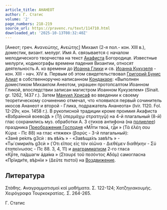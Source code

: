 ```yaml
---
article_title: АНАНЕОТ
author: Г. Статис
volume: '2'
page_numbers: 218-219
source_url: https://pravenc.ru/text/114710.html
downloaded_at: '2025-10-13T08:32:40Z'
---
```


[Анеот; греч. ̓Ανανεώτης, ̓Ανεώτης] Михаил (2-я пол.- кон. XIII в.), доместик, визант. мелург. Имя А. связывается с началом мелодического творчества на текст [Акафиста](https://pravenc.ru/text/Акафист.html) Богородице. Известные мелурги, кодикографы времени падения Византии, относят деятельность А. ко времени до [Иоанна Глики](<https://pravenc.ru/text/Иоанна Глики.html>) и св. [Иоанна Кукузеля](<https://pravenc.ru/text/Иоанна Кукузеля.html>) - кон. XIII - нач. XIV в. Первым об этом свидетельствовал [Григорий Бунис Алиат](<https://pravenc.ru/text/Григорий Бунис Алиат.html>) в собственноручно написанном [Кондакаре](https://pravenc.ru/text/Кондакарь.html): «Выполнен доместиком Михаилом Анеотом, украшен протопсалтом Иоанном Гликой, впоследствии записан магистром Иоанном Кукузелем» (Sinait. gr. 1262, 1437 г.). Затем [Мануил Хрисаф](<https://pravenc.ru/text/Мануил Хрисаф.html>) во введении к своему теоретическому сочинению отмечал, что «появился первый сочинитель икосов Ананеот и второй - Глика, подражатель Ананеота» (Ivir. 1120. Fol. 12-29v, кон. 1458 г.). В рукописной традиции кроме проимия Акафиста «<span class="cu">Взбра́нной</span> <span class="cu">воево́дѣ</span> » (Τῇ ὑπερμάχῳ στρατηγῷ) на 4-й плагальный (8-й) глас сохранились муз. обработки А. 3 стихов антифона (на [полиелее](https://pravenc.ru/text/полиелее.html)) праздника [Преображения Господня](<https://pravenc.ru/text/Преображение Господне.html>) «<span class="cu">Млⷭ҇ти</span> <span class="cu">твоѧ҆,</span> <span class="cu">гдⷭ҇и</span> » (Τά ἐλέη σου Κύριε - Пс 88) на глас «тяжек» (βαρύς - 3-й плагальный): «<span class="cu">Занѐ</span> <span class="cu">ре́клъ</span> <span class="cu">g3сѝ</span> : <span class="cu">въ</span> <span class="cu">вѣ́къ</span> » - «<span class="cu">Завѣща́хъ</span> <span class="cu">завѣ́тъ</span> » - «<span class="cu">Ты̀</span> <span class="cu">смири́лъ</span> <span class="cu">g3сѝ</span> » (῾Οτι εἴπας εἰς τὸν αἰῶνα - Διεθέμεν διαθήκην - Σύ ἐταπείνωσας - Пс 88. 3, 4, 11) и [анаграмматизм](https://pravenc.ru/text/анаграмматизм.html) 2-го гласа «<span class="cu">Крⷭ҇те,</span> <span class="cu">па́дшагw</span> <span class="cu">а҆да́ма</span> » (Σταυρέ τοῦ πεσόντος ̓Αδάμ) самогласна «<span class="cu">Прїиди́те,</span> <span class="cu">вѣ́рнїи</span> » (Δεῦτε πιστοί) на [Воздвижение](https://pravenc.ru/text/Воздвижение.html).

## Литература

Στάθης. ̓Αναγραμματισμοὶ καὶ μαθήματα. Σ. 122-124; Χατζηγιακουμής. Χειρόγραφα Τουρκοκρατίας. Σ. 264-265.

Г. Статис
